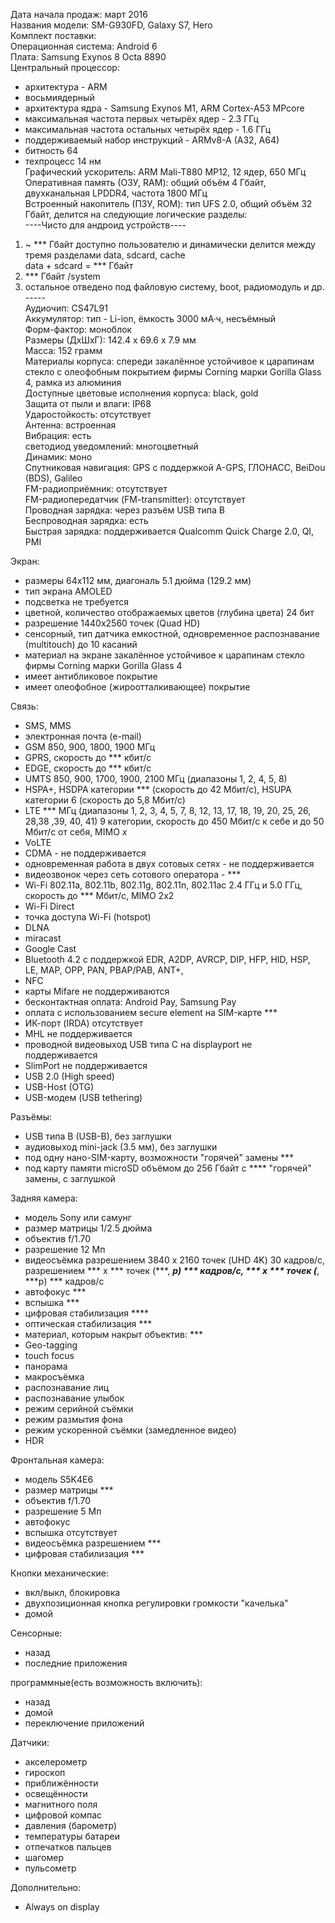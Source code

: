 Дата начала продаж: март 2016 <br>
Названия модели: SM-G930FD, Galaxy S7, Hero <br>
Комплект поставки: <br>
Операционная система: Android 6 <br>
Плата: Samsung Exynos 8 Octa 8890 <br>
Центральный процессор:
- архитектура - ARM
- восьмиядерный
- архитектура ядра - Samsung Exynos M1, ARM Cortex-A53 MPcore
- максимальная частота первых четырёх ядер - 2.3 ГГц
- максимальная частота остальных четырёх ядер - 1.6 ГГц
- поддерживаемый набор инструкций - ARMv8-A (A32, A64)
- битность 64
- техпроцесс 14 нм <br>
Графический ускоритель: ARM Mali-T880 MP12, 12 ядер, 650 МГц <br>
Оперативная память (ОЗУ, RAM): общий объём 4 Гбайт, двухканальная LPDDR4, частота 1800 МГц <br>
Встроенный накопитель (ПЗУ, ROM): тип UFS 2.0, общий объём 32 Гбайт, делится на следующие логические разделы: <br>
----Чисто для андроид устройств---- <br>
1. ~ *** Гбайт доступно пользователю и динамически делится между тремя разделами data, sdcard, cache <br>
data + sdcard = *** Гбайт <br>
2. *** Гбайт /system <br>
3. остальное отведено под файловую систему, boot, радиомодуль и др. <br>
----- <br>
Аудиочип: CS47L91 <br>
Аккумулятор: тип - Li-ion, ёмкость 3000 мА·ч, несъёмный <br>
Форм-фактор: моноблок <br>
Размеры (ДхШхГ): 142.4 x 69.6 x 7.9 мм <br>
Масса: 152 грамм <br>
Материалы корпуса: спереди закалённое устойчивое к царапинам стекло с олеофобным покрытием фирмы Corning марки Gorilla Glass 4, рамка из алюминия <br> 
Доступные цветовые исполнения корпуса: black, gold <br>
Защита от пыли и влаги: IP68 <br>
Ударостойкость: отсутствует <br>
Антенна: встроенная <br>
Вибрация: есть <br>
светодиод уведомлений: многоцветный <br>
Динамик: моно <br>
Спутниковая навигация: GPS с поддержкой A-GPS, ГЛОНАСС, BeiDou (BDS), Galileo <br>
FM-радиоприёмник: отсутствует <br>
FM-радиопередатчик (FM-transmitter): отсутствует <br>
Проводная зарядка: через разъём USB типа B <br>
Беспроводная зарядка: есть <br>
Быстрая зарядка: поддерживается Qualcomm Quick Charge 2.0, QI, PMI <br>

Экран:
- размеры 64х112 мм, диагональ 5.1 дюйма (129.2 мм)
- тип экрана AMOLED
- подсветка не требуется
- цветной, количество отображаемых цветов (глубина цвета) 24 бит
- разрешение 1440x2560 точек (Quad HD)
- сенсорный, тип датчика емкостной, одновременное распознавание (multitouch) до 10 касаний
- материал на экране закалённое устойчивое к царапинам стекло фирмы Corning марки Gorilla Glass 4
- имеет антибликовое покрытие
- имеет олеофобное (жироотталкивающее) покрытие

Связь:
- SMS, MMS
- электронная почта (e-mail)
- GSM 850, 900, 1800, 1900 МГц
- GPRS, скорость до *** кбит/с
- EDGE, скорость до *** кбит/с
- UMTS 850, 900, 1700, 1900, 2100 МГц (диапазоны 1, 2, 4, 5, 8)
- HSPA+, HSDPA категории *** (скорость до 42 Мбит/с), HSUPA категории 6 (скорость до 5,8 Мбит/с) 
- LTE *** МГц (диапазоны 1, 2, 3, 4, 5, 7, 8, 12, 13, 17, 18, 19, 20, 25, 26, 28,38 ,39, 40, 41) 9 категории, скорость до 450 Мбит/с к себе и до 50 Мбит/с от себя, MIMO *x*
- VoLTE
- CDMA - не поддерживается
- одновременная работа в двух сотовых сетях - не поддерживается
- видеозвонок через сеть сотового оператора - ***
- Wi-Fi 802.11a, 802.11b, 802.11g, 802.11n, 802.11ac 2.4 ГГц и 5.0 ГГц, скорость до *** Мбит/с, MIMO 2x2
- Wi-Fi Direct
- точка доступа Wi-Fi (hotspot)
- DLNA
- miracast
- Google Cast
- Bluetooth 4.2 с поддержкой EDR, A2DP, AVRCP, DIP, HFP, HID, HSP, LE, MAP, OPP, PAN, PBAP/PAB, ANT+, 
- NFC 
- карты Mifare не поддерживаются
- бесконтактная оплата: Android Pay, Samsung Pay
- оплата с использованием secure element на SIM-карте ***
- ИК-порт (IRDA) отсутствует
- MHL не поддерживается
- проводной видеовыход USB типа C на displayport не поддерживается
- SlimPort не поддерживается
- USB 2.0 (High speed)
- USB-Host (OTG)
- USB-модем (USB tethering)

Разъёмы:
- USB типа B (USB-B), без заглушки
- аудиовыход mini-jack (3.5 мм), без заглушки
- под одну нано-SIM-карту, возможности "горячей" замены *** 
- под карту памяти microSD объёмом до 256 Гбайт с **** "горячей" замены, с заглушкой

Задняя камера:
- модель Sony или самунг
- размер матрицы 1/2.5 дюйма
- объектив  f/1.70
- разрешение 12 Мп 
- видеосъёмка разрешением 3840 x 2160 точек (UHD 4K) 30 кадров/с, разрешением *** х *** точек (***, ***p) *** кадров/с, *** х *** точек (***, ***p) *** кадров/с
- автофокус ***
- вспышка ***
- цифровая стабилизация ****
- оптическая стабилизация ***
- материал, которым накрыт объектив: ***
- Geo-tagging
- touch focus
- панорама
- макросъёмка
- распознавание лиц
- распознавание улыбок
- режим серийной съёмки
- режим размытия фона
- режим ускоренной съёмки (замедленное видео)
- HDR

Фронтальная камера:
- модель S5K4E6
- размер матрицы ***
- объектив f/1.70
- разрешение 5 Мп
- автофокус 
- вспышка отсутствует
- видеосъёмка разрешением ***
- цифровая стабилизация ***

Кнопки
механические:
- вкл/выкл, блокировка
- двухпозиционная кнопка регулировки громкости "качелька"
- домой

Сенсорные:
- назад
- последние приложения

программные(есть возможность включить):
- назад
- домой
- переключение приложений

Датчики:
- акселерометр
- гироскоп
- приближённости
- освещённости
- магнитного поля
- цифровой компас
- давления (барометр)
- температуры батареи
- отпечатков пальцев
- шагомер
- пульсометр 

Дополнительно:
- Always on display
